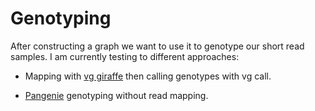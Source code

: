 # Genotyping

After constructing a graph we want to use it to genotype our short read samples. I am currently testing to different approaches:

* Mapping with [vg giraffe](https://www.science.org/doi/10.1126/science.abg8871) then calling genotypes with vg call.

* [Pangenie](https://github.com/eblerjana/pangenie) genotyping without read mapping. 